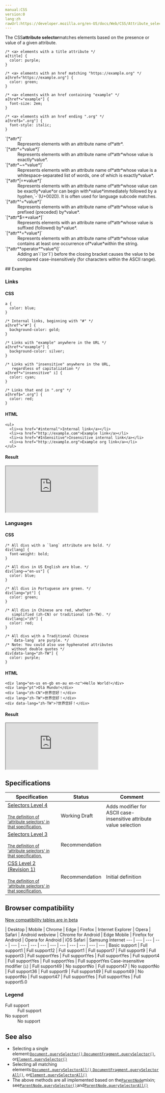 ```yaml
---
manual:CSS
version:0
lang:zh
rawUrl:https://developer.mozilla.org/en-US/docs/Web/CSS/Attribute_selectors
---
```






The CSS**attribute selector**matches elements based on the presence or value of a given attribute.


```
/* <a> elements with a title attribute */
a[title] {
  color: purple;
}

/* <a> elements with an href matching "https://example.org" */
a[href="https://example.org"] {
  color: green;
}

/* <a> elements with an href containing "example" */
a[href*="example"] {
  font-size: 2em;
}

/* <a> elements with an href ending ".org" */
a[href$=".org"] {
  font-style: italic;
}
```
<dl><dt id=''>`[*attr*]`</dt><dd>Represents elements with an attribute name of*attr*.</dd><dt id=''>`[*attr*=*value*]`</dt><dd>Represents elements with an attribute name of*attr*whose value is exactly*value*.</dd><dt id=''>`[*attr*~=*value*]`</dt><dd>Represents elements with an attribute name of*attr*whose value is a whitespace-separated list of words, one of which is exactly*value*.</dd><dt id=''>`[*attr*|=*value*]`</dt><dd>Represents elements with an attribute name of*attr*whose value can be exactly*value*or can begin with*value*immediately followed by a hyphen,`-`(U+002D). It is often used for language subcode matches.</dd><dt id=''>`[*attr*^=*value*]`</dt><dd>Represents elements with an attribute name of*attr*whose value is prefixed (preceded) by*value*.</dd><dt id=''>`[*attr*$=*value*]`</dt><dd>Represents elements with an attribute name of*attr*whose value is suffixed (followed) by*value*.</dd><dt id=''>`[*attr**=*value*]`</dt><dd>Represents elements with an attribute name of*attr*whose value contains at least one occurrence of*value*within the string.</dd><dt id='case-insensitive'>`[*attr**operator**value*i]`</dt><dd>Adding an`i`(or`I`) before the closing bracket causes the value to be compared case-insensitively (for characters within the ASCII range).</dd></dl>
## Examples<a name="Examples"></a>

### Links<a name="Links"></a>

#### CSS<a name="CSS"></a>

```
a {
  color: blue;
}

/* Internal links, beginning with "#" */
a[href^="#"] {
  background-color: gold;
}

/* Links with "example" anywhere in the URL */
a[href*="example"] {
  background-color: silver;
}

/* Links with "insensitive" anywhere in the URL,
   regardless of capitalization */
a[href*="insensitive" i] {
  color: cyan;
}

/* Links that end in ".org" */
a[href$=".org"] {
  color: red;
}
```

#### HTML<a name="HTML"></a>

```
<ul>
  <li><a href="#internal">Internal link</a></li>
  <li><a href="http://example.com">Example link</a></li>
  <li><a href="#InSensitive">Insensitive internal link</a></li>
  <li><a href="http://example.org">Example org link</a></li>
</ul>
```

#### Result<a name="Result"></a>


<iframe src='https://mdn.mozillademos.org/en-US/docs/Web/CSS/Attribute_selectors$samples/Links?revision=1387447' width='null' height='null'></iframe>



### Languages<a name="Languages"></a>

#### CSS<a name="CSS_2"></a>

```
/* All divs with a `lang` attribute are bold. */
div[lang] {
  font-weight: bold;
}

/* All divs in US English are blue. */
div[lang~="en-us"] {
  color: blue;
}

/* All divs in Portuguese are green. */
div[lang="pt"] {
  color: green;
}

/* All divs in Chinese are red, whether
   simplified (zh-CN) or traditional (zh-TW). */
div[lang|="zh"] {
  color: red;
}

/* All divs with a Traditional Chinese
   `data-lang` are purple. */
/* Note: You could also use hyphenated attributes
   without double quotes */ 
div[data-lang="zh-TW"] {
  color: purple;
}
```

#### HTML<a name="HTML_2"></a>

```
<div lang="en-us en-gb en-au en-nz">Hello World!</div>
<div lang="pt">Olá Mundo!</div>
<div lang="zh-CN">世界您好！</div>
<div lang="zh-TW">世界您好！</div>
<div data-lang="zh-TW">?世界您好！</div>
```

#### Result<a name="Result_2"></a>


<iframe src='https://mdn.mozillademos.org/en-US/docs/Web/CSS/Attribute_selectors$samples/Languages?revision=1387447' width='null' height='null'></iframe>



## Specifications<a name="Specifications"></a>

Specification | Status | Comment 
 ---  |  ---  |  ---  | 
[Selectors Level 4<br></br><small>The definition of &#39;attribute selectors&#39; in that specification.</small>](%36084 "") | Working Draft | Adds modifier for ASCII case-insensitive attribute value selection 
[Selectors Level 3<br></br><small>The definition of &#39;attribute selectors&#39; in that specification.</small>](%36085 "") | Recommendation |  
[CSS Level 2 (Revision 1)<br></br><small>The definition of &#39;attribute selectors&#39; in that specification.</small>](%36086 "") | Recommendation | Initial definition 


## Browser compatibility<a name="Browser_compatibility"></a>
[New compatibility tables are in beta<i></i>](%3360 "")

 | <abbr>Desktop<i></i></abbr> | <abbr>Mobile<i></i></abbr> 
 | <abbr>Chrome<i></i></abbr> | <abbr>Edge<i></i></abbr> | <abbr>Firefox<i></i></abbr> | <abbr>Internet Explorer<i></i></abbr> | <abbr>Opera<i></i></abbr> | <abbr>Safari<i></i></abbr> | <abbr>Android webview<i></i></abbr> | <abbr>Chrome for Android<i></i></abbr> | <abbr>Edge Mobile<i></i></abbr> | <abbr>Firefox for Android<i></i></abbr> | <abbr>Opera for Android<i></i></abbr> | <abbr>iOS Safari<i></i></abbr> | <abbr>Samsung Internet<i></i></abbr> 
 ---  |  ---  |  ---  |  ---  |  ---  |  ---  |  ---  |  ---  |  ---  |  ---  |  ---  |  ---  |  ---  |  ---  | 
Basic support | <abbr>Full support</abbr>1 | <abbr>Full support</abbr>12 | <abbr>Full support</abbr>1 | <abbr>Full support</abbr>7 | <abbr>Full support</abbr>9 | <abbr>Full support</abbr>3 | <abbr>Full support</abbr>Yes | <abbr>Full support</abbr>Yes | <abbr>Full support</abbr>Yes | <abbr>Full support</abbr>4 | <abbr>Full support</abbr>Yes | <abbr>Full support</abbr>Yes | <abbr>Full support</abbr>Yes 
Case-insensitive modifier (`i`) | <abbr>Full support</abbr>49 | <abbr>No support</abbr>No | <abbr>Full support</abbr>47 | <abbr>No support</abbr>No | <abbr>Full support</abbr>36 | <abbr>Full support</abbr>9 | <abbr>Full support</abbr>49 | <abbr>Full support</abbr>49 | <abbr>No support</abbr>No | <abbr>Full support</abbr>47 | <abbr>Full support</abbr>Yes | <abbr>Full support</abbr>Yes | <abbr>Full support</abbr>5.0 


### Legend<a name="Legend"></a>
<dl><dt id=''><abbr>Full support</abbr></dt><dd>Full support</dd><dt id=''><abbr>No support</abbr></dt><dd>No support</dd></dl>

## See also<a name="See_also"></a>

* Selecting a single element:[`Document.querySelector()`](%36087 "The Document method querySelector() returns the first Element within the document that matches the specified selector, or group of selectors. If no matches are found, null is returned."),[`DocumentFragment.querySelector()`](%36088 "The DocumentFragment.querySelector() method returns the first element, or null if no matches are found, within the DocumentFragment (using depth-first pre-order traversal of the document's nodes) that matches the specified group of selectors."), or[`Element.querySelector()`](%36089 "Returns the first element that is a descendant of the element on which it is invoked that matches the specified group of selectors.")
* Selecting all matching elements:[`Document.querySelectorAll()`](%36090 "The Element method querySelectorAll() returns a static (not live) NodeList representing a list of the document's elements that match the specified group of selectors."),[`DocumentFragment.querySelectorAll()`](%26345 "The DocumentFragment.querySelectorAll() method returns a NodeList of elements within the DocumentFragment (using depth-first pre-order traversal of the document's nodes) that matches the specified group of selectors."), or[`Element.querySelectorAll()`](%36091 "The Element method querySelectorAll() returns a static (not live) NodeList representing a list of elements matching the specified group of selectors which are descendants of the element on which the method was called.")
* The above methods are all implemented based on the[`ParentNode`](%10369 "The ParentNode mixin contains methods and properties that are common to all types of Node objects that can have children.")mixin; see[`ParentNode.querySelector()`](%36092 "The documentation about this has not yet been written; please consider contributing!")and[`ParentNode.querySelectorAll()`](%36093 "The ParentNode mixin defines the querySelectorAll() method as returning a NodeList representing a list of elements matching the specified group of selectors which are descendants of the object on which the method was called.")



